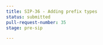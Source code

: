 ```yaml
---
title: SIP-36 - Adding prefix types
status: submitted
pull-request-number: 35
stage: pre-sip

---
```

